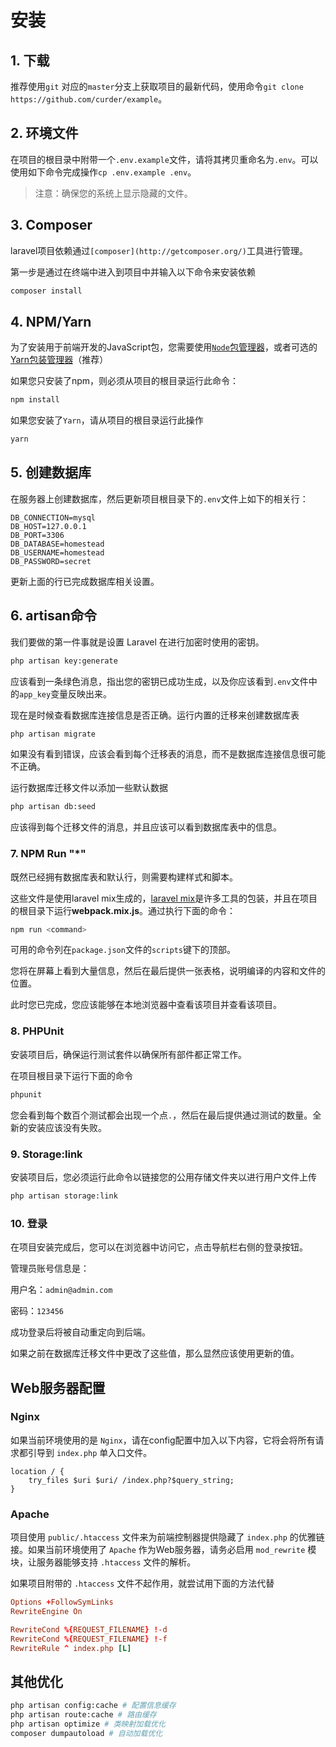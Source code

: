 # 安装

## 1. 下载

推荐使用`git` 对应的`master`分支上获取项目的最新代码，使用命令`git clone https://github.com/curder/example`。

## 2. 环境文件

在项目的根目录中附带一个`.env.example`文件，请将其拷贝重命名为`.env`。可以使用如下命令完成操作`cp .env.example .env`。

> 注意：确保您的系统上显示隐藏的文件。



## 3. Composer

laravel项目依赖通过`[composer](http://getcomposer.org/)`工具进行管理。

第一步是通过在终端中进入到项目中并输入以下命令来安装依赖

```php
composer install
```

## 4. NPM/Yarn

为了安装用于前端开发的JavaScript包，您需要使用[`Node`包管理器](https://www.npmjs.com/)，或者可选的[Yarn包装管理器](https://code.facebook.com/posts/1840075619545360)（推荐）

如果您只安装了npm，则必须从项目的根目录运行此命令：

```bash
npm install
```

如果您安装了`Yarn`，请从项目的根目录运行此操作

```bash
yarn
```



## 5. 创建数据库

在服务器上创建数据库，然后更新项目根目录下的`.env`文件上如下的相关行：

```
DB_CONNECTION=mysql
DB_HOST=127.0.0.1
DB_PORT=3306
DB_DATABASE=homestead
DB_USERNAME=homestead
DB_PASSWORD=secret
```

更新上面的行已完成数据库相关设置。



## 6. artisan命令

我们要做的第一件事就是设置 Laravel 在进行加密时使用的密钥。

```bash
php artisan key:generate
```

应该看到一条绿色消息，指出您的密钥已成功生成，以及你应该看到`.env`文件中的`app_key`变量反映出来。

现在是时候查看数据库连接信息是否正确。运行内置的迁移来创建数据库表

```bash
php artisan migrate
```

如果没有看到错误，应该会看到每个迁移表的消息，而不是数据库连接信息很可能不正确。

运行数据库迁移文件以添加一些默认数据

```bash
php artisan db:seed
```

应该得到每个迁移文件的消息，并且应该可以看到数据库表中的信息。

### 7. NPM Run "*"

既然已经拥有数据库表和默认行，则需要构建样式和脚本。

这些文件是使用laravel mix生成的，[laravel mix](https://laravel.0x123.com/zh/docs/5.5/mix)是许多工具的包装，并且在项目的根目录下运行**webpack.mix.js**。通过执行下面的命令：

```bash
npm run <command>
```

可用的命令列在`package.json`文件的`scripts`键下的顶部。

您将在屏幕上看到大量信息，然后在最后提供一张表格，说明编译的内容和文件的位置。

此时您已完成，您应该能够在本地浏览器中查看该项目并查看该项目。

### 8. PHPUnit

安装项目后，确保运行测试套件以确保所有部件都正常工作。

在项目根目录下运行下面的命令

```bash
phpunit
```

您会看到每个数百个测试都会出现一个点`.`，然后在最后提供通过测试的数量。全新的安装应该没有失败。

### 9. Storage:link

安装项目后，您必须运行此命令以链接您的公用存储文件夹以进行用户文件上传

```bash
php artisan storage:link
```



### 10. 登录

在项目安装完成后，您可以在浏览器中访问它，点击导航栏右侧的登录按钮。

管理员账号信息是：

用户名：`admin@admin.com`

密码：`123456`

成功登录后将被自动重定向到后端。

如果之前在数据库迁移文件中更改了这些值，那么显然应该使用更新的值。



## Web服务器配置

### Nginx

如果当前环境使用的是 `Nginx`，请在config配置中加入以下内容，它将会将所有请求都引导到 `index.php` 单入口文件。

```
location / {
    try_files $uri $uri/ /index.php?$query_string;
}
```



### Apache

项目使用 `public/.htaccess` 文件来为前端控制器提供隐藏了 `index.php` 的优雅链接。如果当前环境使用了 `Apache` 作为Web服务器，请务必启用 `mod_rewrite` 模块，让服务器能够支持 `.htaccess` 文件的解析。

如果项目附带的 `.htaccess` 文件不起作用，就尝试用下面的方法代替

```conf
Options +FollowSymLinks
RewriteEngine On

RewriteCond %{REQUEST_FILENAME} !-d
RewriteCond %{REQUEST_FILENAME} !-f
RewriteRule ^ index.php [L]
```



## 其他优化

```bash
php artisan config:cache # 配置信息缓存
php artisan route:cache # 路由缓存
php artisan optimize # 类映射加载优化
composer dumpautoload # 自动加载优化
```
